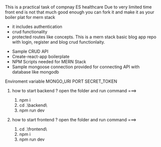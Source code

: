 This is a practical task of compnay ES healthcare 
Due to very limited time front end is not that much good enough you can fork it and make it as your boiler plat for mern stack 
   - it includes authentication 
   - crud functionality
   - protected routes like concepts.
This is a mern stack basic blog app repo with login, register and blog crud functionlaity.


* Sample CRUD API
* Create-react-app boilerplate
* NPM Scripts needed for MERN Stack
* Sample mongoose connection provided for connecting API with database like mongodb

Enviroment variable 
MONGO_URI 
PORT 
SECRET_TOKEN  

1) how to start backend ?
   open the folder and
   run command ===> 
   1) npm i 
   2) cd .\backend\
   3) npm run dev

2) how to start frontend ?
   open the folder and
   run command ===> 
   1) cd .\frontend\ 
   2) npm i
   3) npm run dev
   
